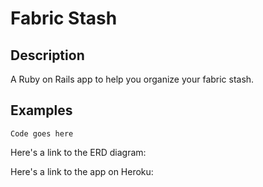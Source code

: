 # Fabric Stash

## Description

A Ruby on Rails app to help you organize your fabric stash.

## Examples

`Code goes here`

Here's a link to the ERD diagram:

Here's a link to the app on Heroku:
